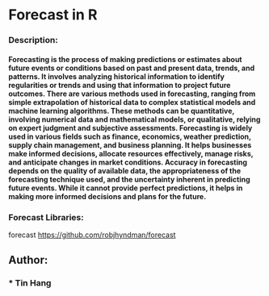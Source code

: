 # Forecast in R  

### Description:  
#### Forecasting is the process of making predictions or estimates about future events or conditions based on past and present data, trends, and patterns. It involves analyzing historical information to identify regularities or trends and using that information to project future outcomes. There are various methods used in forecasting, ranging from simple extrapolation of historical data to complex statistical models and machine learning algorithms. These methods can be quantitative, involving numerical data and mathematical models, or qualitative, relying on expert judgment and subjective assessments. Forecasting is widely used in various fields such as finance, economics, weather prediction, supply chain management, and business planning. It helps businesses make informed decisions, allocate resources effectively, manage risks, and anticipate changes in market conditions. Accuracy in forecasting depends on the quality of available data, the appropriateness of the forecasting technique used, and the uncertainty inherent in predicting future events. While it cannot provide perfect predictions, it helps in making more informed decisions and plans for the future.  

### Forecast Libraries:  
forecast https://github.com/robjhyndman/forecast  

## Author:  
### * Tin Hang  

